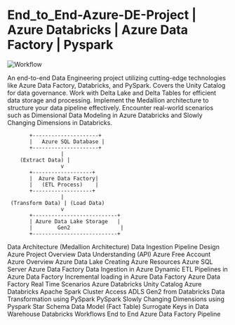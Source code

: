 # End_to_End-Azure-DE-Project | Azure Databricks | Azure Data Factory | Pyspark
![Workflow](https://github.com/user-attachments/assets/835aa448-d8a1-44e4-b68b-765f8b561db6)



An end-to-end Data Engineering project utilizing cutting-edge technologies like Azure Data Factory, Databricks, and PySpark. 
Covers the Unity Catalog for data governance.
Work with Delta Lake and Delta Tables for efficient data storage and processing.
Implement the Medallion architecture to structure your data pipeline effectively.
Encounter real-world scenarios such as Dimensional Data Modeling in Azure Databricks and Slowly Changing Dimensions in Databricks.

           +---------------------+
           |   Azure SQL Database |
           +---------------------+
                     |
        (Extract Data) |
                     v
           +-------------------+
           |  Azure Data Factory|
           |   (ETL Process)    |
           +-------------------+
                     |
     (Transform Data) | (Load Data)
                     v
           +---------------------------+
           | Azure Data Lake Storage   |
           |        Gen2                |
           +---------------------------+


Data Architecture (Medallion Architecture)
Data Ingestion Pipeline Design
Azure Project Overview
Data Understanding (API)
Azure Free Account
Azure Overview
Azure Data Lake
Creating Azure Resources
Azure SQL Server
Azure Data Factory 
Data Ingestion in Azure
Dynamic ETL Pipelines in Azure Data Factory
Incremental loading in Azure Data Factory
Azure Data Factory Real Time Scenarios
Azure Databricks
Unity Catalog Azure Databricks
Apache Spark Cluster
Access ADLS Gen2 from Databricks 
Data Transformation using PySpark
PySpark
Slowly Changing Dimensions using Pyspark
Star Schema Data Model (Fact Table)
Surrogate Keys in Data Warehouse
Databricks Workflows
End to End Azure Data Factory Pipeline
